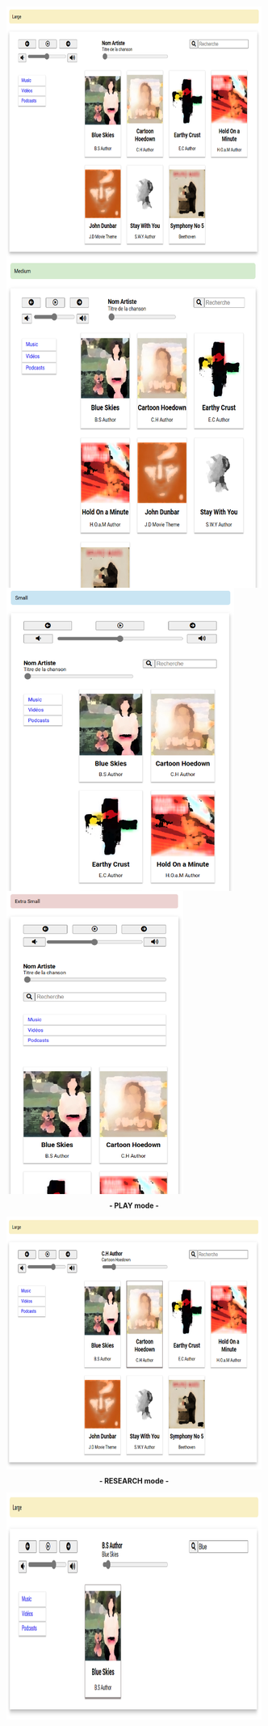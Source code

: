 <img align="center" src="./previews/Large.png" width="700" height="500" />
<img align="center" src="./previews/Medium.PNG" width="650" height="650" />
<img align="center" src="./previews/Small.PNG" width="450" height="600" />
<img align="center" src="./previews/Extra_Small.PNG" width="350" height="600" /><br>
<p align="center"><strong> - PLAY mode - </strong></p>
<img align="center" src="./previews/Play.PNG" width="700" height="500" /><br>
<p align="center"><strong> - RESEARCH mode - </strong></p>
<img align="center" src="./previews/Research.PNG" width="700" height="450" />


